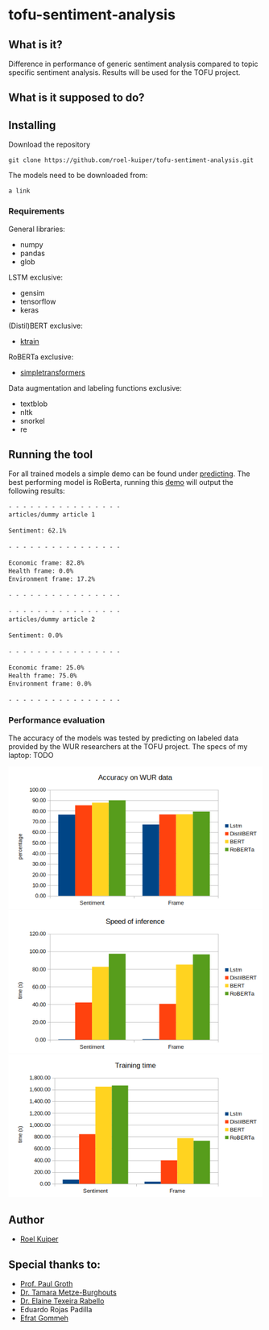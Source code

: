 # tofu-sentiment-analysis

## What is it?

Difference in performance of generic sentiment analysis compared to topic specific sentiment analysis. Results will be used for the TOFU project.

## What is it supposed to do?

## Installing

Download the repository

```
git clone https://github.com/roel-kuiper/tofu-sentiment-analysis.git
```

The models need to be downloaded from:

```
a link
```

### Requirements

General libraries:

* numpy
* pandas
* glob

LSTM exclusive:

* gensim
* tensorflow
* keras

(Distil)BERT exclusive:

* [ktrain](https://github.com/amaiya/ktrain)

RoBERTa exclusive:

* [simpletransformers](https://github.com/ThilinaRajapakse/simpletransformers)

Data augmentation and labeling functions exclusive:

* textblob
* nltk
* snorkel
* re

## Running the tool

For all trained models a simple demo can be found under [predicting](https://github.com/roel-kuiper/tofu-sentiment-analysis/predicting). 
The best performing model is RoBerta, running this [demo](https://github.com/roel-kuiper/tofu-sentiment-analysis/blob/master/predicting/RoBERTa%20predicting.ipynb) will output the following results:

```
- - - - - - - - - - - - - - - -
articles/dummy article 1

Sentiment: 62.1%

- - - - - - - - - - - - - - - -

Economic frame: 82.8%
Health frame: 0.0%
Environment frame: 17.2%

- - - - - - - - - - - - - - - -

- - - - - - - - - - - - - - - -
articles/dummy article 2

Sentiment: 0.0%

- - - - - - - - - - - - - - - -

Economic frame: 25.0%
Health frame: 75.0%
Environment frame: 0.0%

- - - - - - - - - - - - - - - -
```

### Performance evaluation

The accuracy of the models was tested by predicting on labeled data provided by the WUR researchers at the TOFU project. The specs of my laptop: TODO

![](evaluation/accuracy.png)
![](evaluation/inference.png)
![](evaluation/trainingtime.png)

## Author

* [Roel Kuiper](https://github.com/roel-kuiper)


## Special thanks to:

* [Prof. Paul Groth](https://github.com/pgroth)
* [Dr. Tamara Metze-Burghouts](https://www.linkedin.com/in/tamara-metze-0a9b354/)
* [Dr. Elaine Texeira Rabello](https://www.linkedin.com/in/erabello/)
* Eduardo Rojas Padilla
* [Efrat Gommeh](https://www.linkedin.com/in/efrat-gommeh-86267313/)
